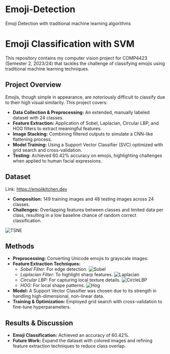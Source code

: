# Emoji-Detection
Emoji Detection with traditional machine learning algorithms

# Emoji Classification with SVM

This repository contains my computer vision project for COMP4423 (Semester 2, 2023/24) that tackles the challenge of classifying emojis using traditional machine learning techniques.

## Project Overview

Emojis, though simple in appearance, are notoriously difficult to classify due to their high visual similarity. This project covers:
- **Data Collection & Preprocessing:** An extended, manually labeled dataset with 24 classes.
- **Feature Extraction:** Application of Sobel, Laplacian, Circular LBP, and HOG filters to extract meaningful features.
- **Image Stacking:** Combining filtered outputs to simulate a CNN-like flattening process.
- **Model Training:** Using a Support Vector Classifier (SVC) optimized with grid search and cross-validation.
- **Testing:** Achieved 60.42% accuracy on emojis, highlighting challenges when applied to human facial expressions.

## Dataset
Link: https://emojikitchen.dev
- **Composition:** 149 training images and 48 testing images across 24 classes.
- **Challenges:** Overlapping features between classes and limited data per class, resulting in a low baseline chance of random correct classification.

![TSNE](https://github.com/user-attachments/assets/8dd34cdb-a75a-4222-9835-c641d72b8bca)


## Methods

- **Preprocessing:** Converting Unicode emojis to grayscale images.
- **Feature Extraction Techniques:**
  - *Sobel Filter:* For edge detection.
 ![Sobel](https://github.com/user-attachments/assets/c85d986d-f17d-4f53-86d8-a7359383acc8)
  - *Laplacian Filter:* To highlight sharp features.
 ![Laplacian](https://github.com/user-attachments/assets/aee91ee9-89ae-43ec-aaa8-b5359d42627a)
  - *Circular LBP:* For capturing local texture details.
![CircleLBP](https://github.com/user-attachments/assets/a4b0612a-82ab-4ede-a2c3-6eeca71a2263)
  - *HOG:* For local shape patterns.
![Hog](https://github.com/user-attachments/assets/69eb6e89-bd33-4b5b-8d95-1aab3a822483)
- **Model:** A Support Vector Classifier was chosen due to its strength in handling high-dimensional, non-linear data.
- **Training & Optimization:** Employed grid search with cross-validation to fine-tune hyperparameters.

## Results & Discussion
- **Emoji Classification:** Achieved an accuracy of 60.42%.
- **Future Work:** Expand the dataset with colored images and refining feature extraction techniques to reduce class overlap.
